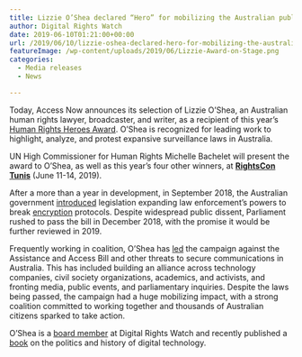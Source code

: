```yaml
---
title: Lizzie O’Shea declared “Hero” for mobilizing the Australian public against the government’s anti-encryption legislation
author: Digital Rights Watch
date: 2019-06-10T01:21:00+00:00
url: /2019/06/10/lizzie-oshea-declared-hero-for-mobilizing-the-australian-public-against-the-governments-anti-encryption-legislation/
featureImage: /wp-content/uploads/2019/06/Lizzie-Award-on-Stage.png
categories:
  - Media releases
  - News

---
```

Today, Access Now announces its selection of Lizzie O’Shea, an Australian human rights lawyer, broadcaster, and writer, as a recipient of this year’s <a rel="noreferrer noopener" href="https://www.accessnow.org/heroes-villains-awards/" target="_blank">Human Rights Heroes Award</a>. O’Shea is recognized for leading work to highlight, analyze, and protest expansive surveillance laws in Australia. 

UN High Commissioner for Human Rights Michelle Bachelet will present the award to O’Shea, as well as this year’s four other winners, at <a href="https://www.rightscon.org/" target="_blank" rel="noreferrer noopener"><strong>RightsCon Tunis</strong></a> (June 11-14, 2019).

After a more than a year in development, in September 2018, the Australian government <a href="https://www.accessnow.org/what-we-think-you-should-know-about-australias-new-encryption-bill/" target="_blank" rel="noreferrer noopener">introduced</a> legislation expanding law enforcement’s powers to break <a href="https://www.accessnow.org/Crypto-Australia-Memo" target="_blank" rel="noreferrer noopener">encryption</a> protocols. Despite widespread public dissent, Parliament rushed to pass the bill in December 2018, with the promise it would be further reviewed in 2019.

Frequently working in coalition, O’Shea has <a rel="noreferrer noopener" href="https://www.nytimes.com/2018/09/04/opinion/australia-encryption-surveillance-bill.html" target="_blank">led</a> the campaign against the Assistance and Access Bill and other threats to secure communications in Australia. This has included building an alliance across technology companies, civil society organizations, academics, and activists, and fronting media, public events, and parliamentary inquiries. Despite the laws being passed, the campaign had a huge mobilizing impact, with a strong coalition committed to working together and thousands of Australian citizens sparked to take action.

O’Shea is a <a href="https://digitalrightswatch.org.au/about/our-people/" target="_blank" rel="noreferrer noopener">board member</a> at Digital Rights Watch and recently published a <a href="https://www.versobooks.com/books/2960-future-histories" target="_blank" rel="noreferrer noopener">book</a> on the politics and history of digital technology.